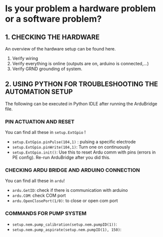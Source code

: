 
# Is your problem a hardware problem or a software problem?
## 1. CHECKING THE HARDWARE
An overview of the hardware setup can be found here.
1. Verify wiring
2. Verify everything is online (outputs are on, arduino is connected,...)
3. Verify GRND grounding of system.

## 2. USING PYTHON FOR TROUBLESHOOTING THE AUTOMATION SETUP

The following can be executed in Python IDLE after running the ArduBridge file.

### PIN ACTUATION AND RESET
You can find all these in `setup.ExtGpio` !

- `setup.ExtGpio.pinPulse(104,1)` : pulsing a specific electrode
- `setup.ExtGpio.pinWrite(104,1)`: Turn one on continuously
- `setup.ExtGpio.init()`: Use this to reset Ardu comm with pins (errors in PE config). Re-run ArduBridge after you did this.

### CHECKING ARDU BRIDGE AND ARDUINO CONNECTION
You can find all these in `ardu`!

- `ardu.GetID`:
  check if there is communication with arduino
- `ardu.COM`:
  check COM port
- `ardu.OpenClosePort(1/0)`:
  to close or open com port

### COMMANDS FOR PUMP SYSTEM

- `setup.nem.pump_calibration(setup.nem.pumpID(1))`: 
- `setup.nem.pump_aspirate(setup.nem.pumpID(1), 150)`: 

